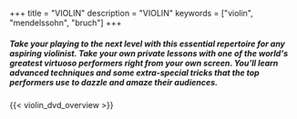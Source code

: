 +++
title = "VIOLIN"
description = "VIOLIN"
keywords = ["violin", "mendelssohn", "bruch"]
+++

##### Take your playing to the next level with this essential repertoire for any aspiring violinist. Take your own private lessons with one of the world's greatest virtuoso performers right from your own screen. You'll learn advanced techniques and some extra-special tricks that the top performers use to dazzle and amaze their audiences.

{{< violin_dvd_overview >}}
